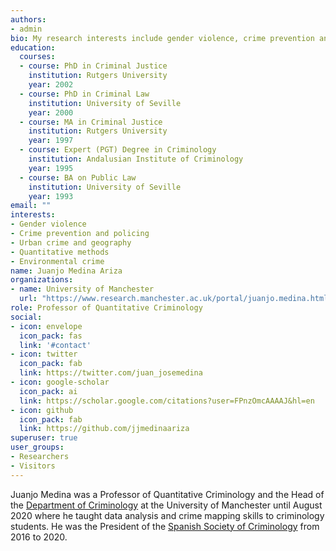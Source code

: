 ```yaml
---
authors:
- admin
bio: My research interests include gender violence, crime prevention and policing, urban crime and geography, quantitative methods, and environmental crime.
education:
  courses:
  - course: PhD in Criminal Justice
    institution: Rutgers University
    year: 2002
  - course: PhD in Criminal Law
    institution: University of Seville
    year: 2000
  - course: MA in Criminal Justice
    institution: Rutgers University
    year: 1997
  - course: Expert (PGT) Degree in Criminology
    institution: Andalusian Institute of Criminology
    year: 1995
  - course: BA on Public Law
    institution: University of Seville
    year: 1993
email: ""
interests:
- Gender violence
- Crime prevention and policing
- Urban crime and geography
- Quantitative methods
- Environmental crime
name: Juanjo Medina Ariza
organizations:
- name: University of Manchester
  url: "https://www.research.manchester.ac.uk/portal/juanjo.medina.html"
role: Professor of Quantitative Criminology
social:
- icon: envelope
  icon_pack: fas
  link: '#contact'
- icon: twitter
  icon_pack: fab
  link: https://twitter.com/juan_josemedina
- icon: google-scholar
  icon_pack: ai
  link: https://scholar.google.com/citations?user=FPnzOmcAAAAJ&hl=en
- icon: github
  icon_pack: fab
  link: https://github.com/jjmedinaariza
superuser: true
user_groups:
- Researchers
- Visitors
---
```


Juanjo Medina was a Professor of Quantitative Criminology and the Head of the [Department of Criminology](https://www.socialsciences.manchester.ac.uk/criminology/) at the University of Manchester until August 2020 where he taught data analysis and crime mapping skills to criminology students. He was the President of the [Spanish Society of Criminology](https://criminologia.net/) from 2016 to 2020. 

